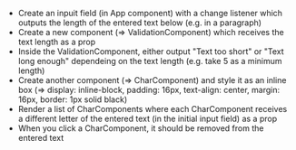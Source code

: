 - Create an inpuit field (in App component) with a change listener which outputs the length of the entered text below (e.g. in a paragraph)
- Create a new component (=> ValidationComponent) which receives the text length as a prop
- Inside the ValidationComponent, either output "Text too short" or "Text long enough" dependeing on the text length (e.g. take 5 as a minimum length)
- Create another component (=> CharComponent) and style it as an inline box (=> display: inline-block, padding: 16px, text-align: center, margin: 16px, border: 1px solid black)
- Render a list of CharComponents where each CharComponent receives a different letter of the entered text (in the initial input field) as a prop
- When you click a CharComponent, it should be removed from the entered text